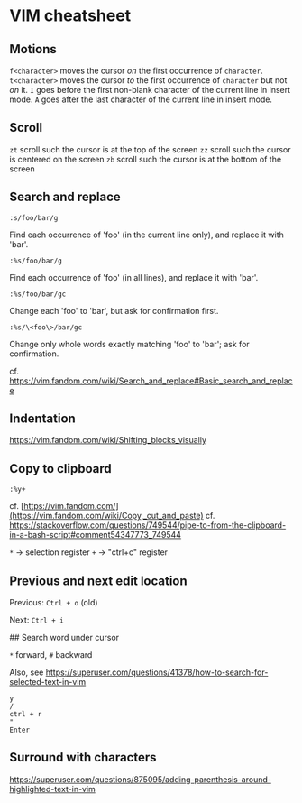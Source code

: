 # VIM cheatsheet

## Motions

`f<character>` moves the cursor *on* the first occurrence of `character`.
`t<character>` moves the cursor *to* the first occurrence of `character` but not *on* it.
`I` goes before the first non-blank character of the current line in insert mode.
`A` goes after the last character of the current line in insert mode.

## Scroll

`zt` scroll such the cursor is at the top of the screen
`zz` scroll such the cursor is centered on the screen
`zb` scroll such the cursor is at the bottom of the screen

## Search and replace

`:s/foo/bar/g`

Find each occurrence of 'foo' (in the current line only), and replace it with 'bar'.

`:%s/foo/bar/g`

Find each occurrence of 'foo' (in all lines), and replace it with 'bar'.

`:%s/foo/bar/gc`

Change each 'foo' to 'bar', but ask for confirmation first.

`:%s/\<foo\>/bar/gc`

Change only whole words exactly matching 'foo' to 'bar'; ask for confirmation.

cf. https://vim.fandom.com/wiki/Search_and_replace#Basic_search_and_replace


## Indentation

https://vim.fandom.com/wiki/Shifting_blocks_visually


## Copy to clipboard

```
:%y+
```
cf. [https://vim.fandom.com/](https://vim.fandom.com/wiki/Copy,_cut_and_paste)
cf. https://stackoverflow.com/questions/749544/pipe-to-from-the-clipboard-in-a-bash-script#comment54347773_749544

`*` -> selection register
`+` -> "ctrl+c" register

## Previous and next edit location

Previous: `Ctrl + o` (old)

Next: `Ctrl + i`

## Search word under cursor

`*` forward, `#` backward

Also, see https://superuser.com/questions/41378/how-to-search-for-selected-text-in-vim

```
y
/
ctrl + r
"
Enter
```


## Surround with characters

https://superuser.com/questions/875095/adding-parenthesis-around-highlighted-text-in-vim
